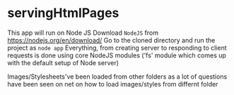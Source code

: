 # servingHtmlPages
This app will run on Node JS
Download `NodeJS` from https://nodejs.org/en/download/
Go to the cloned directory and run the project as `node app`
Everything, from creating server to responding to client requests is done using core NodeJS modules ('fs' module which comes up with the default setup of Node server)



Images/Stylesheets've been loaded from other folders as a lot of questions have been seen on net on how to load images/styles from differnt folder

